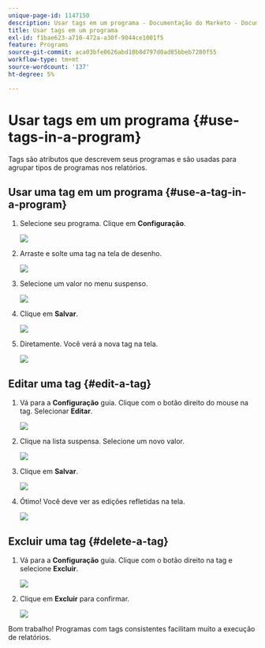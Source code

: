 ```yaml
---
unique-page-id: 1147150
description: Usar tags em um programa - Documentação do Marketo - Documentação do produto
title: Usar tags em um programa
exl-id: f1bae623-a710-472a-a30f-9044ce1001f5
feature: Programs
source-git-commit: aca03bfe0626abd18b8d797d0ad85bbeb7280f55
workflow-type: tm+mt
source-wordcount: '137'
ht-degree: 5%

---
```


# Usar tags em um programa {#use-tags-in-a-program}

Tags são atributos que descrevem seus programas e são usadas para agrupar tipos de programas nos relatórios.

## Usar uma tag em um programa {#use-a-tag-in-a-program}

1. Selecione seu programa. Clique em **Configuração**.

   ![](assets/use-tags-in-a-program-1.png)

1. Arraste e solte uma tag na tela de desenho.

   ![](assets/use-tags-in-a-program-2.png)

1. Selecione um valor no menu suspenso.

   ![](assets/use-tags-in-a-program-3.png)

1. Clique em **Salvar**.

   ![](assets/use-tags-in-a-program-4.png)

1. Diretamente. Você verá a nova tag na tela.

   ![](assets/use-tags-in-a-program-5.png)

## Editar uma tag {#edit-a-tag}

1. Vá para a **Configuração** guia. Clique com o botão direito do mouse na tag. Selecionar **Editar**.

   ![](assets/use-tags-in-a-program-6.png)

1. Clique na lista suspensa. Selecione um novo valor.

   ![](assets/use-tags-in-a-program-7.png)

1. Clique em **Salvar**.

   ![](assets/use-tags-in-a-program-8.png)

1. Ótimo! Você deve ver as edições refletidas na tela.

   ![](assets/use-tags-in-a-program-9.png)

## Excluir uma tag  {#delete-a-tag}

1. Vá para a **Configuração** guia. Clique com o botão direito na tag e selecione **Excluir**.

   ![](assets/use-tags-in-a-program-10.png)

1. Clique em **Excluir** para confirmar.

   ![](assets/use-tags-in-a-program-11.png)

Bom trabalho! Programas com tags consistentes facilitam muito a execução de relatórios.

